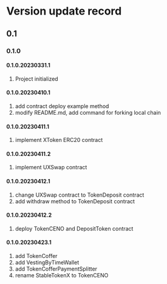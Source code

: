 # Version update record

## 0.1

### 0.1.0

#### 0.1.0.20230331.1

1. Project initialized

#### 0.1.0.20230410.1

1. add contract deploy example method
2. modify README.md, add command for forking local chain

#### 0.1.0.20230411.1

1. implement XToken ERC20 contract

#### 0.1.0.20230411.2

1. implement UXSwap contract

#### 0.1.0.20230412.1

1. change UXSwap contract to TokenDeposit contract
2. add withdraw method to TokenDeposit contract

#### 0.1.0.20230412.2

1. deploy TokenCENO and DepositToken contract

#### 0.1.0.20230423.1

1. add TokenCoffer
2. add VestingByTimeWallet
3. add TokenCofferPaymentSplitter
4. rename StableTokenX to TokenCENO
